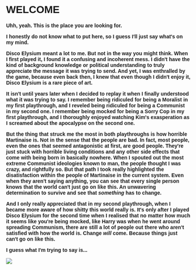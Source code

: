 <!DOCTYPE html>
<html lang="en">
<head>
<meta charset="UTF-8">
<meta name="viewport" content="width=device-width, initial-scale=1">
<style>
body {
  font-family: Arial, Helvetica, sans-serif;
}
</style>
</head>
<body>

<h1><b>WELCOME<b></h1>
<p>Uhh, yeah. This is the place you are looking for.</p>

<p>I honestly do not know what to put here, so I guess I'll just say what's on my mind.</p>

<p>Disco Elysium meant a lot to me. But not in the way you might think. When I first played it, I found it a confusing and incoherent mess. I didn't have the kind of background knowledge or political understanding to truly appreciate the message it was trying to send. And yet, I was enthralled by the game, because even back then, I knew that even though I didn't enjoy it, Disco Elysium is a rare piece of art.</p>

<p>It isn't until years later when I decided to replay it when I finally understood what it was trying to say. I remember being ridiculed for being a Moralist in my first playthrough, and I reveled being ridiculed for being a Communist in my second one. I remember being mocked for being a Sorry Cop in my first playthrough, and I thoroughly enjoyed watching Kim's exasperation as I screamed about the apocalypse on the second one.</p>

<p>But the thing that struck me the most in both playthroughs is how horrible Martinaise is. Not in the sense that the people are bad. In fact, most people, even the ones that seemed antagonistic at first, are good people. They're just stuck with horrible living conditions and any other side effects that come with being born in basically nowhere. When I spouted out the most extreme Communist ideologies known to man, the people thought I was crazy, and rightfully so. But that path I took really highlighted the disatisfaction within the people of Martinaise in the current system. Even when they aren't saying anything, you can see that every single person knows that the world can't just go on like this. An unwavering determination to survive and see that <i>something</i> has to change. </p>

<p>And I only really appreciated that in my second playthrough, when I became more aware of how shitty this world really is. It's only after I played Disco Elysium for the second time when I realised that no matter how much it seems like you're being mocked, like Harry was when he went around spreading Communism, there are still a lot of people out there who aren't satisfied with how the world is. Change <i>will</i> come. Because things just can't go on like this.

<p> I guess what I'm trying to say is...</p>

<img src="https://64.media.tumblr.com/4cc477e7fd2ae1afa8f8b82f9a082651/c2c6e53309bfe83b-62/s1280x1920/93d56cee3cf8fd33e27e9e870665b48a19396ba0.png">

</html>
